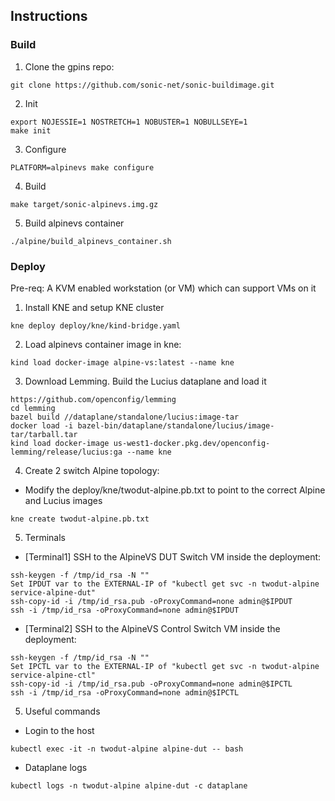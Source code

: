 ## Instructions

### Build
1. Clone the gpins repo:
```
git clone https://github.com/sonic-net/sonic-buildimage.git
```
2. Init
```
export NOJESSIE=1 NOSTRETCH=1 NOBUSTER=1 NOBULLSEYE=1
make init
```
3. Configure
```
PLATFORM=alpinevs make configure
```
4. Build
```
make target/sonic-alpinevs.img.gz
```
5. Build alpinevs container
```
./alpine/build_alpinevs_container.sh
```
### Deploy

Pre-req:
A KVM enabled workstation (or VM) which can support VMs on it

1. Install KNE and setup KNE cluster
```
kne deploy deploy/kne/kind-bridge.yaml
```
2. Load alpinevs container image in kne:
```
kind load docker-image alpine-vs:latest --name kne
```
3. Download Lemming. Build the Lucius dataplane and load it
```
https://github.com/openconfig/lemming
cd lemming
bazel build //dataplane/standalone/lucius:image-tar
docker load -i bazel-bin/dataplane/standalone/lucius/image-tar/tarball.tar
kind load docker-image us-west1-docker.pkg.dev/openconfig-lemming/release/lucius:ga --name kne

```
4. Create 2 switch Alpine topology:

- Modify the deploy/kne/twodut-alpine.pb.txt to point to the correct Alpine and Lucius images
```
kne create twodut-alpine.pb.txt
```
5. Terminals

- [Terminal1] SSH to the AlpineVS DUT Switch VM inside the deployment:
```
ssh-keygen -f /tmp/id_rsa -N ""
Set IPDUT var to the EXTERNAL-IP of "kubectl get svc -n twodut-alpine service-alpine-dut"
ssh-copy-id -i /tmp/id_rsa.pub -oProxyCommand=none admin@$IPDUT
ssh -i /tmp/id_rsa -oProxyCommand=none admin@$IPDUT
```
- [Terminal2] SSH to the AlpineVS Control Switch VM inside the deployment:
```
ssh-keygen -f /tmp/id_rsa -N ""
Set IPCTL var to the EXTERNAL-IP of "kubectl get svc -n twodut-alpine service-alpine-ctl"
ssh-copy-id -i /tmp/id_rsa.pub -oProxyCommand=none admin@$IPCTL
ssh -i /tmp/id_rsa -oProxyCommand=none admin@$IPCTL
```

5. Useful commands

- Login to the host

```
kubectl exec -it -n twodut-alpine alpine-dut -- bash
```

- Dataplane logs
```
kubectl logs -n twodut-alpine alpine-dut -c dataplane
```


